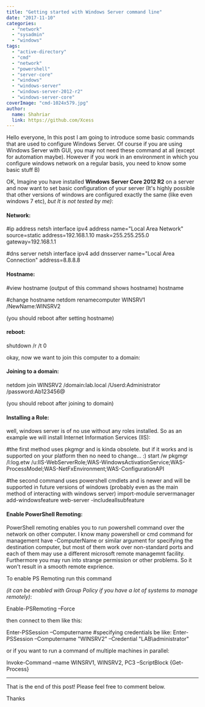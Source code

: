 ```yaml
---
title: "Getting started with Windows Server command line"
date: "2017-11-10"
categories: 
  - "network"
  - "sysadmin"
  - "windows"
tags: 
  - "active-directory"
  - "cmd"
  - "network"
  - "powershell"
  - "server-core"
  - "windows"
  - "windows-server"
  - "windows-server-2012-r2"
  - "windows-server-core"
coverImage: "cmd-1024x579.jpg"
author:
  name: Shahriar
  link: https://github.com/Xcess
---
```


Hello everyone, In this post I am going to introduce some basic commands that are used to configure Windows Server. Of course if you are using Windows Server with GUI, you may not need these command at all (except for automation maybe). However if you work in an environment in which you configure windows network on a regular basis, you need to know some basic stuff B)

OK, Imagine you have installed **Windows Server Core 2012 R2** on a server and now want to set basic configuration of your server (It's highly possible that other versions of windows are configured exactly the same (like even windows 7 etc), _but It is not tested by me)_:

#### Network:

#ip address
netsh interface ipv4 address name="Local Area Network" source=static address=192.168.1.10 mask=255.255.255.0 gateway=192.168.1.1

#dns server
netsh interface ipv4 add dnsserver name="Local Area Connection" address=8.8.8.8

#### Hostname:

#view hostname (output of this command shows hostname)
hostname

#change hostname
netdom renamecomputer WINSRV1 /NewName:WINSRV2

(you should reboot after setting hostname)

#### reboot:

shutdown /r /t 0

okay, now we want to join this computer to a domain:

#### Joining to a domain:

netdom join WINSRV2 /domain:lab.local /Userd:Administrator /password:Ab123456@

(you should reboot after joining to domain)

#### Installing a Role:

well, windows server is of no use without any roles installed. So as an example we will install Internet Information Services (IIS):

#the first method uses pkgmgr and is kinda obsolete. but if it works and is supported on your platform then no need to change... :)
start /w pkgmgr /l:log.etw /u:IIS-WebServerRole;WAS-WindowsActivationService;WAS-ProcessModel;WAS-NetFxEnvironment;WAS-ConfigurationAPI

#the second command uses powershell cmdlets and is newer and will be supported in future versions of windows (probably even as the main method of interacting with windows server)
import-module servermanager
add-windowsfeature web-server -includeallsubfeature

#### Enable PowerShell Remoting:

PowerShell remoting enables you to run powershell command over the network on other computer. I know many powershell or cmd command for management have -ComputerName or similar argument for specifying the destination computer, but most of them work over non-standard ports and each of them may use a different microsoft remote managemnt facility. Furthermore you may run into strange permission or other problems. So it won't result in a smooth remote exprience.

To enable PS Remoting run this command

_(it can be enabled with Group Policy if you have a lot of systems to manage remotely)_:

Enable-PSRemoting –Force

then connect to them like this:

Enter-PSSession –Computername
#specifying credentials be like:
Enter-PSSession –Computername "WINSRV2" –Credential "LAB\\administrator"

or if you want to run a command of multiple machines in parallel:

Invoke-Command –name WINSRV1, WINSRV2, PC3 –ScriptBlock {Get-Process}

* * *

That is the end of this post! Please feel free to comment below.

Thanks

